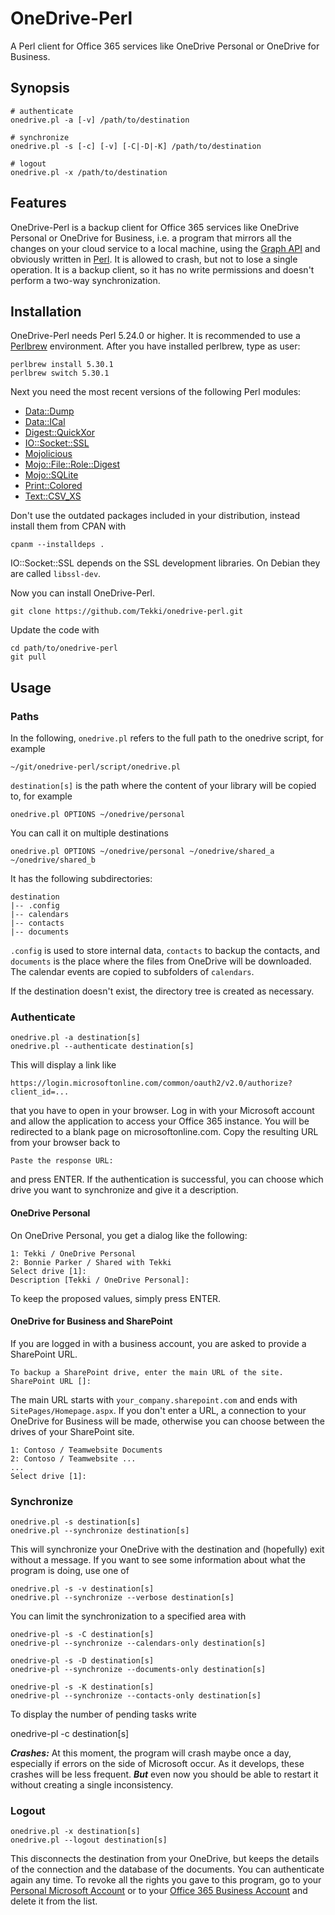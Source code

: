 # OneDrive-Perl

A Perl client for Office 365 services like OneDrive Personal or OneDrive for Business.

## Synopsis

    # authenticate
    onedrive.pl -a [-v] /path/to/destination

    # synchronize
    onedrive.pl -s [-c] [-v] [-C|-D|-K] /path/to/destination

    # logout
    onedrive.pl -x /path/to/destination

## Features

OneDrive-Perl is a backup client for Office 365 services like OneDrive Personal or OneDrive for Business, i.e. a program that mirrors all the changes on your cloud service to a local machine, using the [Graph API](https://developer.microsoft.com/en-us/graph/) and obviously written in [Perl](https://www.perl.org). It is allowed to crash, but not to lose a single operation. It is a backup client, so it has no write permissions and doesn't perform a two-way synchronization.

## Installation

OneDrive-Perl needs Perl 5.24.0 or higher. It is recommended to use a [Perlbrew](https://perlbrew.pl) environment. After you have installed perlbrew, type as user:

    perlbrew install 5.30.1
    perlbrew switch 5.30.1

Next you need the most recent versions of the following Perl modules:
  * [Data::Dump](https://metacpan.org/pod/Data::Dump)
  * [Data::ICal](https://metacpan.org/pod/Data::ICal)
  * [Digest::QuickXor](https://metacpan.org/pod/Digest::QuickXor)
  * [IO::Socket::SSL](https://metacpan.org/pod/IO::Socket::SSL)
  * [Mojolicious](https://metacpan.org/pod/Mojolicious)
  * [Mojo::File::Role::Digest](https://metacpan.org/pod/Mojo::File::Role::Digest)
  * [Mojo::SQLite](https://metacpan.org/pod/Mojo::SQLite)
  * [Print::Colored](https://metacpan.org/pod/Print::Colored)
  * [Text::CSV\_XS](https://metacpan.org/pod/Text::CSV\_XS)

Don't use the outdated packages included in your distribution, instead install them from CPAN with

    cpanm --installdeps .

IO::Socket::SSL depends on the SSL development libraries. On Debian they are called `libssl-dev`.

Now you can install OneDrive-Perl.

    git clone https://github.com/Tekki/onedrive-perl.git

Update the code with

    cd path/to/onedrive-perl
    git pull

## Usage

### Paths

In the following, `onedrive.pl` refers to the full path to the onedrive script, for example

    ~/git/onedrive-perl/script/onedrive.pl

`destination[s]` is the path where the content of your library will be copied to, for example

    onedrive.pl OPTIONS ~/onedrive/personal

You can call it on multiple destinations

    onedrive.pl OPTIONS ~/onedrive/personal ~/onedrive/shared_a ~/onedrive/shared_b

It has the following subdirectories:

    destination
    |-- .config
    |-- calendars
    |-- contacts
    |-- documents

`.config` is used to store internal data, `contacts` to backup the contacts, and `documents` is the place where the files from OneDrive will be downloaded. The
calendar events are copied to subfolders of `calendars`.

If the destination doesn't exist, the directory tree is created as necessary.

### Authenticate

    onedrive.pl -a destination[s]
    onedrive.pl --authenticate destination[s]

This will display a link like

    https://login.microsoftonline.com/common/oauth2/v2.0/authorize?client_id=...

that you have to open in your browser. Log in with your Microsoft account and allow the application to access your Office 365 instance. You will be redirected to a blank page on microsoftonline.com. Copy the resulting URL from your browser back to

    Paste the response URL:

and press ENTER. If the authentication is successful, you can choose which drive you want to synchronize and give it a description.

#### OneDrive Personal

On OneDrive Personal, you get a dialog like the following:

    1: Tekki / OneDrive Personal
    2: Bonnie Parker / Shared with Tekki
    Select drive [1]:
    Description [Tekki / OneDrive Personal]:

To keep the proposed values, simply press ENTER.

#### OneDrive for Business and SharePoint

If you are logged in with a business account, you are asked to provide a SharePoint URL.

    To backup a SharePoint drive, enter the main URL of the site.
    SharePoint URL []:

The main URL starts with `your_company.sharepoint.com` and ends with `SitePages/Homepage.aspx`.
If you don't enter a URL, a connection to your OneDrive for Business will be made, otherwise you can choose between the drives of your SharePoint site.

    1: Contoso / Teamwebsite Documents
    2: Contoso / Teamwebsite ...
    ...
    Select drive [1]:

### Synchronize

    onedrive.pl -s destination[s]
    onedrive.pl --synchronize destination[s]

This will synchronize your OneDrive with the destination and (hopefully) exit without a message. If you want to see some information about what the program is doing, use one of

    onedrive.pl -s -v destination[s]
    onedrive.pl --synchronize --verbose destination[s]

You can limit the synchronization to a specified area with

    onedrive-pl -s -C destination[s]
    onedrive-pl --synchronize --calendars-only destination[s]

    onedrive-pl -s -D destination[s]
    onedrive-pl --synchronize --documents-only destination[s]

    onedrive-pl -s -K destination[s]
    onedrive-pl --synchronize --contacts-only destination[s]

To display the number of pending tasks write

onedrive-pl -c destination[s]

***Crashes:*** At this moment, the program will crash maybe once a day, especially if errors on the side of Microsoft occur. As it develops, these crashes will be less frequent. ***But*** even now you should be able to restart it without creating a single inconsistency.

### Logout

    onedrive.pl -x destination[s]
    onedrive.pl --logout destination[s]

This disconnects the destination from your OneDrive, but keeps the details of the connection and the database of the documents. You can authenticate again any time.
To revoke all the rights you gave to this program, go to your [Personal Microsoft Account](https://account.live.com/consent/Manage) or to your [Office 365 Business Account](https://portal.office.com/account/#apps) and delete it from the list.
